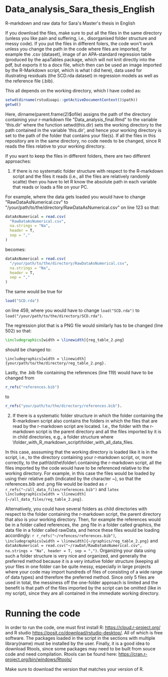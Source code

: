 # Data_analysis_Sara_thesis_English

R-markdown and raw data for Sara's Master's thesis in English

If you download the files, make sure to put all the files in the same directory (unless you like pain and suffering, i.e., disorganised folder structure and messy code).
If you put the files in different folers, the code won't work unless you change the path in the code where files are imported, for example the .csv (dataset), image of an APA-standard regression table (produced by the apaTables package, which will not knit directly into the pdf, but exports it to a docx file, which then can be used an image imported by the R-Markdown script, which is what I did here), data used for illustrating residuals (the SCD.rda dataset) in regression models as well as the reference file (.bib). 

This all depends on the working directory, which I have coded as: 

```r
setwd(dirname(rstudioapi::getActiveDocumentContext()$path))
getwd()
```
Here, dirname(parent.frame(2)$ofile) assigns the path of the directory containing your r-markdown file "Data_analysis_final.Rmd" to the variable
'this.dir' where the function setwd(this.dir) sets the working directory to the path contained in the variable 'this.dir', and hence your working directory is set to the path of the folder that contains your file(s). If all the files in this repository are in the same directory, no code needs to be changed, since R reads the files relative to your working directory.

If you want to keep the files in different folders, there are two different approaches:

1) If there is no systematic folder structure with respect to the R-markdown script and the files it reads (i.e., all the files are relatively randomly scatte) then you have to let R know the absolute path in each variable that reads or loads a file on your PC.

For example, where the data gets loaded you would have to change
"RawDataAsNumerical.csv" to "/your/path/to/the/directory/RawDataAsNumerical.csv" on line 123 so that:
```r
dataAsNumerical = read.csv(
  "RawDataAsNumerical.csv",
  na.strings = "Na",
  header = T,
  sep = ","
)
```
becomes:
```r
dataAsNumerical = read.csv(
  "/your/path/to/the/directory/RawDataAsNumerical.csv",
  na.strings = "Na",
  header = T,
  sep = ","
)
```
The same would be true for
```r
load("SCD.rda")
```
on line 459, where you would have to change `load("SCD.rda")` to `load("/your/path/to/the/directory/SCD.rda")`.

The regression plot that is a PNG file would similarly has to be changed (line 502) so that:
```latex
\includegraphics[width = \linewidth]{reg_table_2.png}
```
should be changed to:
```{=tex}
\includegraphics[width = \linewidth]{your/path/to/the/directory/reg_table_2.png}.
```
Lastly, the .bib file containing the references (line 119) would have to be changed from

```r
r_refs("references.bib")
```
to
```r
r_refs("your/path/to/the/directory/references.bib").
```
2) If there is a systematic folder structure in which the folder containing the R-markdown script also contains the folders in which the files that are read by the r-markdown script are located. I.e., the folder with the r-markdown script is the parent directory and all the files imported by it is in child directories, e.g., a folder structure where \folder_with_R_markdown_script\folder_with_all_data_files. 

In this case, asssuming that the working directory is loaded like it is in the script, i.e., to the directory containing your r-markdown script,  or, more correctly, to the path\to\the\folder\ containing the r-markdown script, all the files imported by the code would have to be referenced relative to the working directory. For example, in this case the files would be loaded by using their relative path (indicated by the character ~), so that the references.bib and .png file would be loaded as ```r r_refs("~/all_data_files/references.bib")``` and  ```latex \includegraphics[width = \linewidth]{~/all_data_files/reg_table_2.png}```.

Alternatively, you could have several folders as child directories with respect to the folder containing the r-markdown script, the parent directory that also is your  working directory. Then, for example the references would be in a folder called references, the .png file in a folder called graphics, the data file in a folder called rawData, and hence these files would be loading accordingly: ```r r_refs("~/refences/references.bib")```, `\includegraphics[width = \linewidth]{~/graphics/reg_table_2.png}` and `dataAsNumerical = read.csv("~/rawDat/RawDataAsNumerical.csv", na.strings = "Na", header = T, sep = ",")`. Organizing your data using such a folder structure is very nice and organized, and generally the preferred method because it is a very intuitive folder structure (keeping all your files in one folder can be quite messy, especially in large projects where your code may import hundreds of files of consisting of a wide range of data types) and therefore the preferred method. Since only 5 files are used in total, the messiness off the one-folder approach is limited and the benefit is that path of the files imported by the script can be omitted (like in my script), since they are all contained in the immediate working
directory.

# Running the code

In order to run the code, one must first install R: https://cloud.r-project.org/ and R studio https://posit.co/download/rstudio-desktop/. All of which is free software. The packages loaded in the script in the sections with multiple library(name) must be installed by the user. Finally, it is a good idea to download Rtools, since some packages may need to be built from souce code and need compilation. Rtools can be found here: https://cran.r-project.org/bin/windows/Rtools/

Make sure to download the version that matches your version of R.
